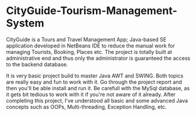 # CityGuide-Tourism-Management-System
CityGuide is a Tours and Travel Management App; Java-based SE application developed in NetBeans IDE to reduce the manual work for managing Tourists, Booking, Places etc. The project is totally built at administrative end and thus only the administrator is guaranteed the access to the backend database. 


It is very basic project build to master Java AWT and SWING. Both topics are really easy and fun to work with it.
Go through the project report and then you'll be able install and run it.
Be carefull with the MySql database, as it gets bit tedious to work with it if you're not aware of it already.
After completing this project, I've understood all basic and some advanced Java concepts such as OOPs, Multi-threading, Exception Handling, etc.
